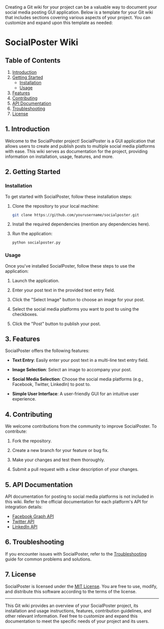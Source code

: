 Creating a Git wiki for your project can be a valuable way to document your social media posting GUI application. Below is a template for your Git wiki that includes sections covering various aspects of your project. You can customize and expand upon this template as needed:

# SocialPoster Wiki

## Table of Contents

1. [Introduction](#introduction)
2. [Getting Started](#getting-started)
    - [Installation](#installation)
    - [Usage](#usage)
3. [Features](#features)
4. [Contributing](#contributing)
5. [API Documentation](#api-documentation)
6. [Troubleshooting](#troubleshooting)
7. [License](#license)

## 1. Introduction <a name="introduction"></a>

Welcome to the SocialPoster project! SocialPoster is a GUI application that allows users to create and publish posts to multiple social media platforms with ease. This wiki serves as documentation for the project, providing information on installation, usage, features, and more.

## 2. Getting Started <a name="getting-started"></a>

### Installation <a name="installation"></a>

To get started with SocialPoster, follow these installation steps:

1. Clone the repository to your local machine:

   ```bash
   git clone https://github.com/yourusername/socialposter.git
   ```

2. Install the required dependencies (mention any dependencies here).

3. Run the application:

   ```bash
   python socialposter.py
   ```

### Usage <a name="usage"></a>

Once you've installed SocialPoster, follow these steps to use the application:

1. Launch the application.

2. Enter your post text in the provided text entry field.

3. Click the "Select Image" button to choose an image for your post.

4. Select the social media platforms you want to post to using the checkboxes.

5. Click the "Post" button to publish your post.

## 3. Features <a name="features"></a>

SocialPoster offers the following features:

- **Text Entry**: Easily enter your post text in a multi-line text entry field.

- **Image Selection**: Select an image to accompany your post.

- **Social Media Selection**: Choose the social media platforms (e.g., Facebook, Twitter, LinkedIn) to post to.

- **Simple User Interface**: A user-friendly GUI for an intuitive user experience.

## 4. Contributing <a name="contributing"></a>

We welcome contributions from the community to improve SocialPoster. To contribute:

1. Fork the repository.

2. Create a new branch for your feature or bug fix.

3. Make your changes and test them thoroughly.

4. Submit a pull request with a clear description of your changes.

## 5. API Documentation <a name="api-documentation"></a>

API documentation for posting to social media platforms is not included in this wiki. Refer to the official documentation for each platform's API for integration details:

- [Facebook Graph API](https://developers.facebook.com/docs/graph-api/)
- [Twitter API](https://developer.twitter.com/en/docs)
- [LinkedIn API](https://developer.linkedin.com/docs)

## 6. Troubleshooting <a name="troubleshooting"></a>

If you encounter issues with SocialPoster, refer to the [Troubleshooting](./troubleshooting.md) guide for common problems and solutions.

## 7. License <a name="license"></a>

SocialPoster is licensed under the [MIT License](./LICENSE). You are free to use, modify, and distribute this software according to the terms of the license.

---

This Git wiki provides an overview of your SocialPoster project, its installation and usage instructions, features, contribution guidelines, and other relevant information. Feel free to customize and expand this documentation to meet the specific needs of your project and its users.